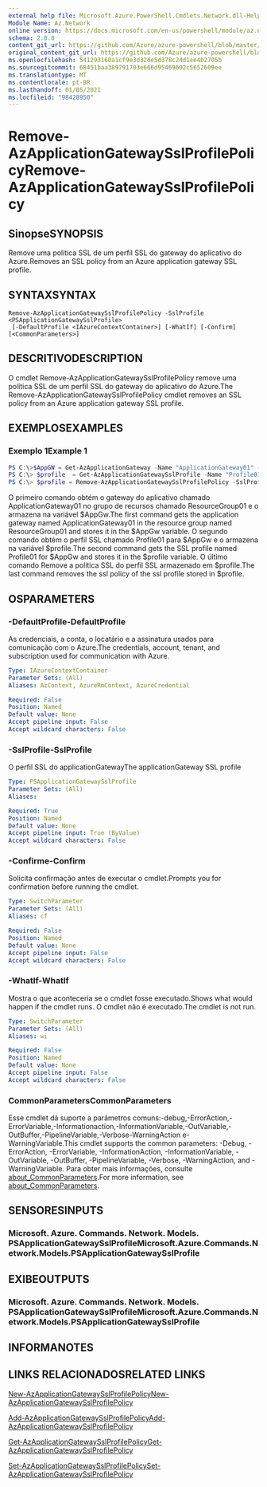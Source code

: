 ```yaml
---
external help file: Microsoft.Azure.PowerShell.Cmdlets.Network.dll-Help.xml
Module Name: Az.Network
online version: https://docs.microsoft.com/en-us/powershell/module/az.network/remove-azapplicationgatewaysslprofilepolicy
schema: 2.0.0
content_git_url: https://github.com/Azure/azure-powershell/blob/master/src/Network/Network/help/Remove-AzApplicationGatewaySslProfilePolicy.md
original_content_git_url: https://github.com/Azure/azure-powershell/blob/master/src/Network/Network/help/Remove-AzApplicationGatewaySslProfilePolicy.md
ms.openlocfilehash: 541293160a1cf9e3d32de5d378c24d1ee4b2705b
ms.sourcegitcommit: 68451baa389791703e666d95469602c5652609ee
ms.translationtype: MT
ms.contentlocale: pt-BR
ms.lasthandoff: 01/05/2021
ms.locfileid: "98428950"
---
```

# <span data-ttu-id="1dd04-101">Remove-AzApplicationGatewaySslProfilePolicy</span><span class="sxs-lookup"><span data-stu-id="1dd04-101">Remove-AzApplicationGatewaySslProfilePolicy</span></span>

## <span data-ttu-id="1dd04-102">Sinopse</span><span class="sxs-lookup"><span data-stu-id="1dd04-102">SYNOPSIS</span></span>
<span data-ttu-id="1dd04-103">Remove uma política SSL de um perfil SSL do gateway do aplicativo do Azure.</span><span class="sxs-lookup"><span data-stu-id="1dd04-103">Removes an SSL policy from an Azure application gateway SSL profile.</span></span>

## <span data-ttu-id="1dd04-104">SYNTAX</span><span class="sxs-lookup"><span data-stu-id="1dd04-104">SYNTAX</span></span>

```
Remove-AzApplicationGatewaySslProfilePolicy -SslProfile <PSApplicationGatewaySslProfile>
 [-DefaultProfile <IAzureContextContainer>] [-WhatIf] [-Confirm] [<CommonParameters>]
```

## <span data-ttu-id="1dd04-105">DESCRITIVO</span><span class="sxs-lookup"><span data-stu-id="1dd04-105">DESCRIPTION</span></span>
<span data-ttu-id="1dd04-106">O cmdlet Remove-AzApplicationGatewaySslProfilePolicy remove uma política SSL de um perfil SSL do gateway do aplicativo do Azure.</span><span class="sxs-lookup"><span data-stu-id="1dd04-106">The Remove-AzApplicationGatewaySslProfilePolicy cmdlet removes an SSL policy from an Azure application gateway SSL profile.</span></span>

## <span data-ttu-id="1dd04-107">EXEMPLOS</span><span class="sxs-lookup"><span data-stu-id="1dd04-107">EXAMPLES</span></span>

### <span data-ttu-id="1dd04-108">Exemplo 1</span><span class="sxs-lookup"><span data-stu-id="1dd04-108">Example 1</span></span>
```powershell
PS C:\>$AppGW = Get-AzApplicationGateway -Name "ApplicationGateway01" -ResourceGroupName "ResourceGroup01"
PS C:\> $profile  = Get-AzApplicationGatewaySslProfile -Name "Profile01" -ApplicationGateway $AppGw
PS C:\> $profile = Remove-AzApplicationGatewaySslProfilePolicy -SslProfile $profile
```

<span data-ttu-id="1dd04-109">O primeiro comando obtém o gateway do aplicativo chamado ApplicationGateway01 no grupo de recursos chamado ResourceGroup01 e o armazena na variável $AppGw.</span><span class="sxs-lookup"><span data-stu-id="1dd04-109">The first command gets the application gateway named ApplicationGateway01 in the resource group named ResourceGroup01 and stores it in the $AppGw variable.</span></span> <span data-ttu-id="1dd04-110">O segundo comando obtém o perfil SSL chamado Profile01 para $AppGw e o armazena na variável $profile.</span><span class="sxs-lookup"><span data-stu-id="1dd04-110">The second command gets the SSL profile named Profile01 for $AppGw and stores it in the $profile variable.</span></span> <span data-ttu-id="1dd04-111">O último comando Remove a política SSL do perfil SSL armazenado em $profile.</span><span class="sxs-lookup"><span data-stu-id="1dd04-111">The last command removes the ssl policy of the ssl profile stored in $profile.</span></span>

## <span data-ttu-id="1dd04-112">OS</span><span class="sxs-lookup"><span data-stu-id="1dd04-112">PARAMETERS</span></span>

### <span data-ttu-id="1dd04-113">-DefaultProfile</span><span class="sxs-lookup"><span data-stu-id="1dd04-113">-DefaultProfile</span></span>
<span data-ttu-id="1dd04-114">As credenciais, a conta, o locatário e a assinatura usados para comunicação com o Azure.</span><span class="sxs-lookup"><span data-stu-id="1dd04-114">The credentials, account, tenant, and subscription used for communication with Azure.</span></span>

```yaml
Type: IAzureContextContainer
Parameter Sets: (All)
Aliases: AzContext, AzureRmContext, AzureCredential

Required: False
Position: Named
Default value: None
Accept pipeline input: False
Accept wildcard characters: False
```

### <span data-ttu-id="1dd04-115">-SslProfile</span><span class="sxs-lookup"><span data-stu-id="1dd04-115">-SslProfile</span></span>
<span data-ttu-id="1dd04-116">O perfil SSL do applicationGateway</span><span class="sxs-lookup"><span data-stu-id="1dd04-116">The applicationGateway SSL profile</span></span>

```yaml
Type: PSApplicationGatewaySslProfile
Parameter Sets: (All)
Aliases:

Required: True
Position: Named
Default value: None
Accept pipeline input: True (ByValue)
Accept wildcard characters: False
```

### <span data-ttu-id="1dd04-117">-Confirme</span><span class="sxs-lookup"><span data-stu-id="1dd04-117">-Confirm</span></span>
<span data-ttu-id="1dd04-118">Solicita confirmação antes de executar o cmdlet.</span><span class="sxs-lookup"><span data-stu-id="1dd04-118">Prompts you for confirmation before running the cmdlet.</span></span>

```yaml
Type: SwitchParameter
Parameter Sets: (All)
Aliases: cf

Required: False
Position: Named
Default value: None
Accept pipeline input: False
Accept wildcard characters: False
```

### <span data-ttu-id="1dd04-119">-WhatIf</span><span class="sxs-lookup"><span data-stu-id="1dd04-119">-WhatIf</span></span>
<span data-ttu-id="1dd04-120">Mostra o que aconteceria se o cmdlet fosse executado.</span><span class="sxs-lookup"><span data-stu-id="1dd04-120">Shows what would happen if the cmdlet runs.</span></span>
<span data-ttu-id="1dd04-121">O cmdlet não é executado.</span><span class="sxs-lookup"><span data-stu-id="1dd04-121">The cmdlet is not run.</span></span>

```yaml
Type: SwitchParameter
Parameter Sets: (All)
Aliases: wi

Required: False
Position: Named
Default value: None
Accept pipeline input: False
Accept wildcard characters: False
```

### <span data-ttu-id="1dd04-122">CommonParameters</span><span class="sxs-lookup"><span data-stu-id="1dd04-122">CommonParameters</span></span>
<span data-ttu-id="1dd04-123">Esse cmdlet dá suporte a parâmetros comuns:-debug,-ErrorAction,-ErrorVariable,-Informationaction,-InformationVariable,-OutVariable,-OutBuffer,-PipelineVariable,-Verbose-WarningAction e-WarningVariable.</span><span class="sxs-lookup"><span data-stu-id="1dd04-123">This cmdlet supports the common parameters: -Debug, -ErrorAction, -ErrorVariable, -InformationAction, -InformationVariable, -OutVariable, -OutBuffer, -PipelineVariable, -Verbose, -WarningAction, and -WarningVariable.</span></span> <span data-ttu-id="1dd04-124">Para obter mais informações, consulte [about_CommonParameters](http://go.microsoft.com/fwlink/?LinkID=113216).</span><span class="sxs-lookup"><span data-stu-id="1dd04-124">For more information, see [about_CommonParameters](http://go.microsoft.com/fwlink/?LinkID=113216).</span></span>

## <span data-ttu-id="1dd04-125">SENSORES</span><span class="sxs-lookup"><span data-stu-id="1dd04-125">INPUTS</span></span>

### <span data-ttu-id="1dd04-126">Microsoft. Azure. Commands. Network. Models. PSApplicationGatewaySslProfile</span><span class="sxs-lookup"><span data-stu-id="1dd04-126">Microsoft.Azure.Commands.Network.Models.PSApplicationGatewaySslProfile</span></span>

## <span data-ttu-id="1dd04-127">EXIBE</span><span class="sxs-lookup"><span data-stu-id="1dd04-127">OUTPUTS</span></span>

### <span data-ttu-id="1dd04-128">Microsoft. Azure. Commands. Network. Models. PSApplicationGatewaySslProfile</span><span class="sxs-lookup"><span data-stu-id="1dd04-128">Microsoft.Azure.Commands.Network.Models.PSApplicationGatewaySslProfile</span></span>

## <span data-ttu-id="1dd04-129">INFORMA</span><span class="sxs-lookup"><span data-stu-id="1dd04-129">NOTES</span></span>

## <span data-ttu-id="1dd04-130">LINKS RELACIONADOS</span><span class="sxs-lookup"><span data-stu-id="1dd04-130">RELATED LINKS</span></span>

[<span data-ttu-id="1dd04-131">New-AzApplicationGatewaySslProfilePolicy</span><span class="sxs-lookup"><span data-stu-id="1dd04-131">New-AzApplicationGatewaySslProfilePolicy</span></span>](./New-AzApplicationGatewaySslProfilePolicy.md)

[<span data-ttu-id="1dd04-132">Add-AzApplicationGatewaySslProfilePolicy</span><span class="sxs-lookup"><span data-stu-id="1dd04-132">Add-AzApplicationGatewaySslProfilePolicy</span></span>](./Add-AzApplicationGatewaySslProfilePolicy.md)

[<span data-ttu-id="1dd04-133">Get-AzApplicationGatewaySslProfilePolicy</span><span class="sxs-lookup"><span data-stu-id="1dd04-133">Get-AzApplicationGatewaySslProfilePolicy</span></span>](./Get-AzApplicationGatewaySslProfilePolicy.md)

[<span data-ttu-id="1dd04-134">Set-AzApplicationGatewaySslProfilePolicy</span><span class="sxs-lookup"><span data-stu-id="1dd04-134">Set-AzApplicationGatewaySslProfilePolicy</span></span>](./Set-AzApplicationGatewaySslProfilePolicy.md)